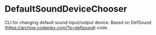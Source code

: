 # DefaultSoundDeviceChooser
CLI for changing default sound input/output device. Based on DefSound (https://archive.codeplex.com/?p=defsound) code.
